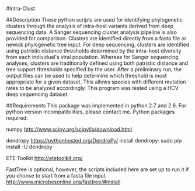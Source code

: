 #Intra-Clust

##Description
These python scripts are used for identifying phylogenetic clusters through the analysis of intra-host variants derived from deep sequencing data.  A Sanger sequencing cluster analysis pipeline is also provided for comparison. Clusters are identified directly from a fasta file or newick phylogenetic tree input.
For deep sequencing, clusters are identified using patristic distance thresholds determined by the intra-host diversity from each individual's viral population.
Whereas for Sanger sequencing analyses, clusters are traditionally defined using both patristic distance and tree support thresholds specified by the user.
After a preliminary run, the output files can be used to help determine which threshold is most appropriate for a given dataset.
This allows species with different mutation rates to be analyzed accordingly. This program was tested using a HCV deep sequencing dataset.

##Requirements
This package was implemented in python 2.7 and 2.6. For python version incompatibilities, please contact me.
Python packages required:

numpy
http://www.scipy.org/scipylib/download.html

dendropy
https://pythonhosted.org/DendroPy/
install dendropy: sudo pip install -U dendropy

ETE Toolkit
http://etetoolkit.org/

FastTree is optional, however, the scripts included here are set up to run it if you choose to start from a fasta file input.
http://www.microbesonline.org/fasttree/#Install